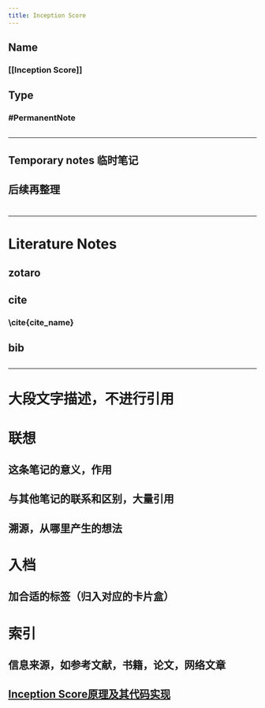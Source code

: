 ```yaml
---
title: Inception Score
---
```


## Name
### [[Inception Score]]
## Type
### #PermanentNote
##
---
## Temporary notes 临时笔记
## 后续再整理
#
---
# Literature Notes
## zotaro
## cite
### \\cite{cite_name}
## bib
##
##
---
##
# 大段文字描述，不进行引用
# 联想
## 这条笔记的意义，作用
## 与其他笔记的联系和区别，大量引用
## 溯源，从哪里产生的想法
# 入档
## 加合适的标签（归入对应的卡片盒）
# 索引
## 信息来源，如参考文献，书籍，论文，网络文章
## [Inception Score原理及其代码实现](https://zhuanlan.zhihu.com/p/263652288)
##
